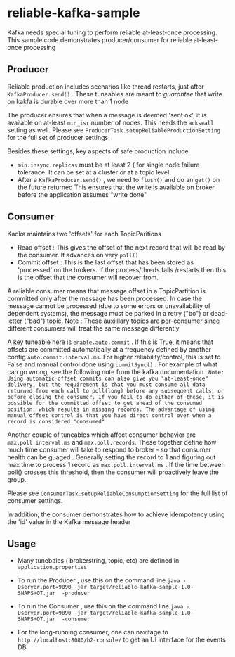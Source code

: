 # reliable-kafka-sample
Kafka needs special tuning to perform reliable at-least-once processing.
This sample code demonstrates  producer/consumer for reliable at-least-once processing

## Producer
Reliable production  includes scenarios like  thread restarts, just after ``KafkaProducer.send()`` .  These tuneables 
are meant to *guarantee* that write on kakfa is durable over more than 1 node

The producer ensures that when a message is deemed 'sent ok', it is available on at-least ```min_isr``` number of nodes. 
This needs the ```acks=all``` setting as well. Please see ```ProducerTask.setupReliableProductionSetting``` for the full
set of producer settings.

Besides these settings, key aspects of safe production include
-  ```min.insync.replicas```  must be at least 2 ( for single node failure tolerance. 
It can be set at a cluster or at a topic level
- After a ```KafkaProducer.send()``` , we need to ```flush()``` and do an ```get()``` on the future returned
This ensures that the write is available on broker before the application 
assumes "write done"

## Consumer
Kadka maintains two 'offsets' for each TopicParitions
- Read offset : This gives the offset of the next record that will be read by the consumer. It advances on very ```poll()```
- Commit offset :  This is the last offset that has been stored as 'processed' on the brokers. If the process/threds fails
/restarts then this is the offset that the consumer will recover from.
 
A reliable consumer means that message offset in a TopicPartition is committed only after the message has been processed.
In case the message cannot be processed (due to some errors or unavailability of dependent systems), the message must be 
parked in a retry ("bo") or dead-letter ("bad") topic.  Note : These auxilllary topics are per-consumer since different 
consumers will treat the same message differently

A key tuneable here is  ```enable.auto.commit``` . If this is True, it means that offsets are committed automatically 
at a frequency defined by another  config ```auto.commit.interval.ms```. For higher reliability/control, this is set to 
False and manual control done using ```commitSync()``` . For example of what can go wrong, see the following note from 
the kafka documentation
``
Note: Using automatic offset commits can also give you "at-least-once" delivery, but the requirement is that you must
consume all data returned from each call to poll(long) before any subsequent calls, or before closing the consumer.
If you fail to do either of these, it is possible for the committed offset to get ahead of the consumed position, which
 results in missing records. The advantage of using manual offset control is that you have direct control over when a 
record is considered "consumed"``
 
Another couple of tuneables which affect consumer behavior are ```max.poll.interval.ms``` and  ```max.poll.records```. 
These together define how much time consumer will take to respond to broker - so that consumer health can be  guaged
 . Generally setting the record to 1 and figuring out max time to process 1 record as ```max.poll.interval.ms```  . If 
 the time between poll() crosses this threshold, then the  consumer will proactively leave the group.




Please see ```ConsumerTask.setupReliableConsumptionSetting``` for the full list of consumer settings.

In addition, the consumer demonstrates how to achieve idempotency using the 'id' value in the Kafka message header



## Usage

- Many tunebales ( brokerstring, topic, etc) are defined in ```application.properties```

- To run the Producer , use this on the command line
``java -Dserver.port=9090 -jar target/reliable-kafka-sample-1.0-SNAPSHOT.jar  -producer``

- To run the Consumer , use this on the command line
``java -Dserver.port=9090 -jar target/reliable-kafka-sample-1.0-SNAPSHOT.jar  -consumer``

- For the long-running consumer, one can navitage to ```http://localhost:8080/h2-console/``` to get an UI interface for 
the events DB.

